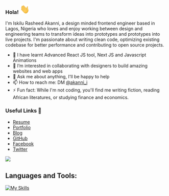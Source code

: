 ### Hola! <img src="https://github.com/OleanjiKingCode/OleanjiKingCode/blob/master/Hi.gif" width="30" height="30">
I'm Iskilu Rasheed Akanni, a design minded frontend engineer based in Lagos, Nigeria who loves and enjoy working between design and engineering teams to transform ideas into prototypes and prototypes into live projects. I'm passionate about writing clean code, optimizing existing codebase for better performance and contributing to open source projects.

- 🌱 I have learnt Advanced React JS tool, Next JS and Javascript Animations
- 👯 I’m interested in collaborating with designers to build amazing websites and web apps
- 💬 Ask me about anything, I'll be happy to help
- 📫 How to reach me: DM [@akanni_i](https://twitter.com/akanni_i)
- ⚡ Fun fact: While I'm not coding, you'll find me writing fiction, reading African literatures, or studying finance and economics.

### Useful Links 💙

- [Resume](https://drive.google.com/file/d/1HIpJJA-C3S3Z9p7qd3LfI6bN5lSWLv2s/view)
- [Portfolio](https://rashdevpf.netlify.app/)
- [Blog](https://rashdev.hashnode.dev/)
- [GitHub](https://github.com/Raashot12)
- [Facebook](https://web.facebook.com/akanirasheed44)
- [Twitter](https://twitter.com/akanni_i)


![]("https://github.com/Raashot12/Raashot12/blob/9c9a349a5977740e569e318c303812e56600817e/giphy.gif" )


<h2 align="left">Languages and Tools:</h2>

[![My Skills](https://skillicons.dev/icons?i=html,css,js,next,vscode,cs,dotnet,bootstrap,flutter,github,solidity)](https://skillicons.dev)

